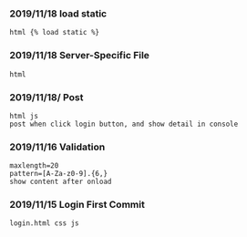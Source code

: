 ### 2019/11/18 load static
	html {% load static %}
### 2019/11/18 Server-Specific File 
	html
### 2019/11/18/ Post
	html js
	post when click login button, and show detail in console
### 2019/11/16 Validation
	maxlength=20
	pattern=[A-Za-z0-9].{6,}
	show content after onload
### 2019/11/15 Login First Commit
	login.html css js